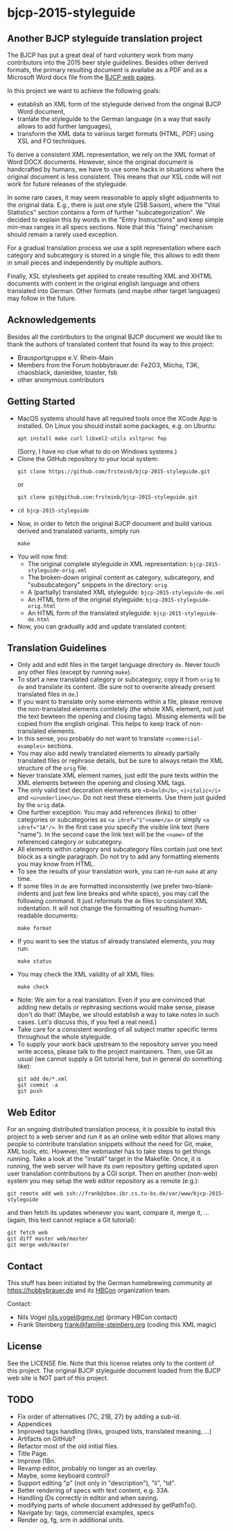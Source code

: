 # bjcp-2015-styleguide

## Another BJCP styleguide translation project

The BJCP has put a great deal of hard voluntery work from many contributors into the 2015 beer style guidelines. Besides other derived formats, the primary resulting document is availabe as a PDF and as a Microsoft Word docx file from the [BJCP web pages](https://www.bjcp.org/stylecenter.php).

In this project we want to achieve the following goals:

- establish an XML form of the styleguide derived from the original BJCP Word document,
- tranlate the styleguide to the German language (in a way that easily allows to add further languages),
- transform the XML data to various target formats (HTML, PDF) using XSL and FO techniques.

To derive a consistent XML representation, we rely on the XML format of Word DOCX documents. However, since the original document is handcrafted by humans, we have to use some hacks in situations where the original document is less consistent. This means that our XSL code will not work for future releases of the styleguide.

In some rare cases, it may seem reasonable to apply slight adjustments to the original data. E.g., there is just one style (25B Saison), where the "Vital Statistics" section contains a form of further "subcategorization". We decided to explain this by words in the "Entry Instructions" and keep simple min-max ranges in all specs sections. Note that this "fixing" mechanism should remain a rarely used exception.

For a gradual translation process we use a split representation where each category and subcategory is stored in a single file, this allows to edit them in small pieces and independently by multiple authors.

Finally, XSL stylesheets get applied to create resulting XML and XHTML documents with content in the original english language and others translated into German. Other formats (and maybe other target languages) may follow in the future.

## Acknowledgements

Besides all the contributors to the original BJCP document we would like to thank the authors of translated content that found its way to this project:

- Brausportgruppe e.V. Rhein-Main
- Members from the Forum hobbybrauer.de: Fe2O3, Miicha, T3K, chaosblack, danieldee, toaster, fsb
- other anonymous contributors

## Getting Started

- MacOS systems should have all required tools once the XCode App is installed. On Linux you should install some packages, e.g. on Ubuntu:
  ```
  apt install make curl libxml2-utils xsltproc fop
  ```
  (Sorry, I have no clue what to do on Windows systems.)
- Clone the GitHub repository to your local system:
  ```
  git clone https://github.com/frsteinb/bjcp-2015-styleguide.git
  ```
  or
  ```
  git clone git@github.com:frsteinb/bjcp-2015-styleguide.git
  ```
- ```
  cd bjcp-2015-styleguide
  ```
- Now, in order to fetch the original BJCP document and build various derived and translated variants, simply run
  ```
  make
  ```
- You will now find:
  - The original complete styleguide in XML representation: `bjcp-2015-styleguide-orig.xml`
  - The broken-down original content as category, subcategory, and "subsubcategory" snippets in the directory: `orig`
  - A (partially) translated XML styleguide: `bjcp-2015-styleguide-de.xml`
  - An HTML form of the original styleguide: `bjcp-2015-styleguide-orig.html`
  - An HTML form of the translated styleguide: `bjcp-2015-styleguide-de.html`
- Now, you can gradually add and update translated content:

## Translation Guidelines

- Only add and edit files in the target language directory `de`. Never touch any other files (except by running `make`).
- To start a new translated category or subcategory, copy it from `orig` to `de` and translate its content. (Be sure not to overwrite already present translated files in `de`.)
- If you want to translate only some elements within a file, please remove the non-translated elements comletely (the whole XML element, not just the text bewteen the opening and closing tags). Missing elements will be copied from the english original. This helps to keep track of non-translated elements.
- In this sense, you probably do not want to translate `<commercial-examples>` sections.
- You may also add newly translated elements to already partially translated files or rephrase details, but be sure to always retain the XML structure of the `orig` file.
- Never translate XML element names, just edit the pure texts within the XML elements between the opening and closing XML tags.
- The only valid text decoration elements are `<b>bold</b>`, `<i>italic</i>` and `<u>underline</u>`. Do not nest these elements. Use them just guided by the `orig` data.
- One further exception: You may add references (links) to other categories or subcategories as `<a idref="1">name</a>` or simply `<a idref="1A"/>`. In the first case you specify the visible link text (here "name"). In the second case the link text will be the `<name>` of the referenced category or subcategory.
- All elements within category and subcategory files contain just one text block as a single paragraph. Do not try to add any formatting elements you may know from HTML.
- To see the results of your translation work, you can re-run `make` at any time.
- If some files in `de` are formatted inconsistently (we prefer two-blank-indents and just few line breaks and white space), you may call the following command. It just reformats the `de` files to consistent XML indentation. It will not change the formatting of resulting human-readable documents:
  ```
  make format
  ```
- If you want to see the status of already translated elements, you may run:
  ```
  make status
  ```
- You may check the XML validity of all XML files:
  ```
  make check
  ```
- Note: We aim for a real translation. Even if you are convinced that adding new details or rephrasing sections would make sense, please don't do that! (Maybe, we should establish a way to take notes in such cases. Let's discuss this, if you feel a real need.)
- Take care for a consistent wording of all subject matter specific terms throughout the whole styleguide.
- To supply your work back upstream to the repository server you need write access, please talk to the project maintainers. Then, use Git as usual (we cannot supply a Git tutorial here, but in general do something like):
  ```
  git add de/*.xml
  git commit -a
  git push
  ```

## Web Editor

For an ongoing distributed translation process, it is possible to install this project to a web server and run it as an online web editor that allows many people to contribute translation snippets without the need for Git, make, XML tools, etc. However, the webmaster has to take steps to get things running. Take a look at the "install" target in the Makefile. Once, it is running, the web server will have its own repository getting updated upon user translation contributions by a CGI script. Then on another (non-web) system you may setup the web editor repository as a remote (e.g.):
```
git remote add web ssh://frank@zbox.ibr.cs.tu-bs.de/var/www/bjcp-2015-styleguide
```
and then fetch its updates whenever you want, compare it, merge it, ... (again, this text cannot replace a Git tutorial):
```
git fetch web
git diff master web/master 
git merge web/master
```

## Contact

This stuff has been initiated by the German homebrewing community at https://hobbybrauer.de and its [HBCon](https://heimbrauconvention.de) organization team.

Contact:
- Nils Vogel <nils.vogel@gmx.net> (primary HBCon contact)
- Frank Steinberg <frank@familie-steinberg.org> (coding this XML magic)

## License

See the LICENSE file. Note that this license relates only to the content of this project. The original BJCP styleguide document loaded from the BJCP web site is NOT part of this project.

## TODO

- Fix order of alternatives (7C, 21B, 27) by adding a sub-id.
- Appendices
- Improved tags handling (links, grouped lists, translated meaning, ...)
- Artifacts on GitHub?
- Refactor most of the old initial files.
- Title Page.
- Improve I18n.
- Revamp editor, probably no longer as an overlay.
- Maybe, some keyboard control?
- Support editing "p" (not only in "description"), "li", "td".
- Better rendering of specs with text content, e.g. 33A.
- Handling IDs correctly in editor and when saving.
- modifying parts of whole document addressed by getPathTo().
- Navigate by: tags, commercial examples, specs
- Render og, fg, srm in additional units.
